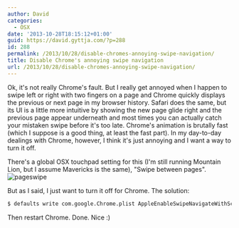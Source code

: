 ```yaml
---
author: David
categories:
  - OSX
date: '2013-10-28T18:15:12+01:00'
guid: https://david.gyttja.com/?p=288
id: 288
permalink: /2013/10/28/disable-chromes-annoying-swipe-navigation/
title: Disable Chrome's annoying swipe navigation
url: /2013/10/28/disable-chromes-annoying-swipe-navigation/
---
```



Ok, it's not really Chrome's fault. But I really get annoyed when I happen to swipe left or right with two fingers on a page and Chrome quickly displays the previous or next page in my browser history. Safari does the same, but its UI is a little more intuitive by showing the new page glide right and the previous page appear underneath and most times you can actually catch your mistaken swipe before it's too late. Chrome's animation is brutally fast (which I suppose is a good thing, at least the fast part). In my day-to-day dealings with Chrome, however, I think it's just annoying and I want a way to turn it off.

<!--more-->

There's a global OSX touchpad setting for this (I'm still running Mountain Lion, but I assume Mavericks is the same), "Swipe between pages".
![pageswipe](/images/2013/10/pageswipe.png)

But as I said, I just want to turn it off for Chrome. The solution:
```bash
$ defaults write com.google.Chrome.plist AppleEnableSwipeNavigateWithScrolls -bool FALSE
```
Then restart Chrome. Done. Nice :)
